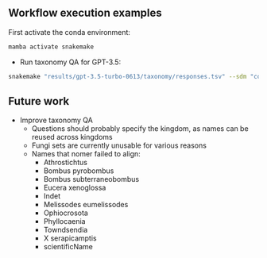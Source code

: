 ## Workflow execution examples

First activate the conda environment:

```bash
mamba activate snakemake
```

* Run taxonomy QA for GPT-3.5:

```bash
snakemake "results/gpt-3.5-turbo-0613/taxonomy/responses.tsv" --sdm "conda" -c 8 --configfile "config/gpt-3.5-turbo-0613.yml"
```

## Future work

* Improve taxonomy QA
    * Questions should probably specify the kingdom, as names can be reused across kingdoms
    * Fungi sets are currently unusable for various reasons
    * Names that nomer failed to align:
        * Athrostichtus
        * Bombus pyrobombus
        * Bombus subterraneobombus
        * Eucera xenoglossa
        * Indet
        * Melissodes eumelissodes
        * Ophiocrosota
        * Phyllocaenia
        * Towndsendia
        * X serapicamptis
        * scientificName

